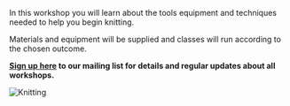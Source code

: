 In this workshop you will learn about the tools equipment and techniques needed to help you begin knitting.

Materials and equipment will be supplied and classes will run according to the chosen outcome.

**[Sign up here](/contact)  to our mailing list for details and regular updates about all workshops.**

![Knitting](http://textilesatthestablehouse.co.uk/assets/Knitting.jpg)